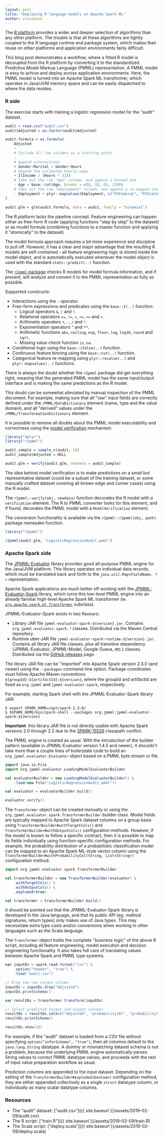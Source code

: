 ```yaml
---
layout: post
title: "Deploying R language models on Apache Spark ML"
author: vruusmann
---
```


The [R platform](https://www.r-project.org/) provides a wider and deeper selection of algorithms than any other platform. The trouble is that all these algorithms are tightly coupled to the R language runtime and package system, which makes their reuse on other platforms and application environments fairly difficult.

This blog post demonstrates a workflow, where a fitted R model is decoupled from the R platform by converting it to the standardized Predictive Model Markup Language (PMML) representation. A PMML model is easy to achive and deploy across application environments. Here, the PMML model is turned into an Apache Spark ML transformer, which operates in Java/JVM memory space and can be easily dispatched to where the data resides.

### R side

The exercise starts with training a logistic regression model for the "audit" dataset.

``` r
audit = read.csv("audit.csv")
audit$Adjusted = as.factor(audit$Adjusted)

audit.formula = as.formula(
	Adjusted
	~
	# Include all raw columns as a starting point
	.
	# Append interactions
	+ Gender:Marital + Gender:Hours
	# Append the estimated hourly wage
	+ I(Income / (Hours * 52))
	# Take out the raw "Age" column, and append a binned one
	- Age + base::cut(Age, breaks = c(0, 18, 65, 120))
	# Take out the raw "Employment" column, and append a re-mapped one
	- Employment + plyr::mapvalues(Employment, c("PSFederal", "PSState", "PSLocal"), c("Public", "Public", "Public"))
)

audit.glm = glm(audit.formula, data = audit, family = "binomial")
```

The R platform lacks the pipeline concept. Feature engineering can happen either as free-form R code (applying functions "step by step" to the dataset) or as model formula (combining functions to a master function and applying it "atomically" to the dataset).

The model formula approach requires a bit more experience and discipline to pull off. However, it has a clear and major advantage that the resulting R models are self-contained - all feature engineering logic is stored inside the model object, and is automatically executed whenever the model object is used with the standard `stats::predict(..)` function.

The [`r2pmml` package](https://github.com/jpmml/r2pmml) checks R models for model formula information, and if present, will analyze and convert it to the PMML representation as fully as possible.

Supported constructs:

* Interactions using the `:` operator.
* Free-form expressions and predicates using the `base::I(..)` function:
   * Logical operators `&`, `|` and `!`.
   * Relational operators `==`, `!=`, `<`, `<=`, `>=` and `>`.
   * Arithmetic operators `+`, `-`, `/` and `*`.
   * Exponentiation operators `^` and `**`.
   * Arithmetic functions `abs`, `ceiling`, `exp`, `floor`, `log`, `log10`, `round` and `sqrt`.
   * Missing value check function `is.na`.
* Conditional logic using the `base::ifelse(..)` function.
* Continuous feature binning using the `base::cut(..)` function.
* Categorical feature re-mapping using `plyr::revalue(..)` and `plyr::mapvalues(..)` functions.

There is always the doubt whether the `r2pmml` package did get everything right, meaning that the generated PMML model has the same input/output interface and is making the same predictions as the R model.

This doubt can be somewhat alleviated by manual inspection of the PMML document. For example, making sure that all "raw" input fields are correctly defined under the `/PMML/DataDictionary` element (name, type and the value domain), and all "derived" values under the `/PMML/TransformationDictionary` element.

It is possible to remove all doubts about the PMML model executability and correctness using the [model verification](http://dmg.org/pmml/v4-3/ModelVerification.html) mechanism:

``` r
library("dplyr")
library("r2pmml")

audit_sample = sample_n(audit, 10)
audit_sample$Adjusted = NULL

audit.glm = verify(audit.glm, newdata = audit_sample)
```

The idea behind model verification is to make predictions on a small but representative dataset (could be a subset of the training dataset, or some manually crafted dataset covering all known edge and corner cases) using the R model.

The `r2pmml::verify(obj, newdata)` function decorates the R model with a `verification` element. The R to PMML converter looks for this element, and if found, decorates the PMML model with a `ModelVerification` element.

The conversion functionality is available via the `r2pmml::r2pmml(obj, path)` package namesake function:

``` r
library("r2pmml")

r2pmml(audit.glm, "LogisticRegressionAudit.pmml")
```

### Apache Spark side

The [JPMML-Evaluator](https://github.com/jpmml/jpmml-evaluator) library provides good all-purpose PMML engine for the Java/JVM platform. This library operates on individual data records, which must be translated back and forth to the `java.util.Map<FieldName, ?>` representation.

Apache Spark applications are much better off working with the [JPMML-Evaluator-Spark](https://github.com/jpmml/jpmml-evaluator-spark) library, which turns this low-level PMML engine into an already familiar high-level Apache Spark ML transformer (ie. [`org.apache.spark.ml.Transformer`](https://spark.apache.org/docs/latest/api/java/org/apache/spark/ml/Transformer.html) subclass).

JPMML-Evaluator-Spark exists in two flavours:

* Library JAR file `jpmml-evaluator-spark-${version}.jar`. Contains `org.jpmml.evaluator.spark.*` classes. Distributed via the Maven Central repository.
* Runtime uber-JAR file `jpmml-evaluator-spark-runtime-${version}.jar`. Contains all library JAR file classes, plus all transitive dependency (JPMML-Evaluator, JPMML-Model, Google Guava, etc.) classes. Distributed via the [GitHub releases](https://github.com/jpmml/jpmml-evaluator-spark/releases) page.

The library JAR file can be "imported" into Apache Spark version 2.3.0 (and newer) using the `--packages` command-line option. Package coordinates must follow Apache Maven conventions `${groupId}:${artifactId}:${version}`, where the groupId and artifactId are fixed as `org.jpmml` and `jpmml-evaluator-spark`, respectively.

For example, starting Spark shell with the JPMML-Evaluator-Spark library JAR:

```
$ export SPARK_HOME=/opt/spark-2.3.0/
$ $SPARK_HOME/bin/spark-shell --packages org.jpmml:jpmml-evaluator-spark:${version}
```

**Important**: this library JAR file is not directly usable with Apache Spark versions 2.0 through 2.2 due to the [SPARK-15526](https://issues.apache.org/jira/browse/SPARK-15526) classpath conflict.

The PMML engine is created as usual. With the introduction of the builder pattern (available in JPMML-Evaluator version 1.4.5 and newer), it shouldn't take more than a couple lines of boilerplate code to build an `org.jpmml.evaluator.Evaluator` object based on a PMML byte stream or file.

``` scala
import java.io.File
import org.jpmml.evaluator.LoadingModelEvaluatorBuilder

val evaluatorBuilder = new LoadingModelEvaluatorBuilder() \
	.load(new File("LogisticRegressionAudit.pmml"))

val evaluator = evaluatorBuilder.build()

evaluator.verify()
```

The `Transformer` object can be created manually or using the `org.jpmml.evaluator.spark.TransformerBuilder` builder class. Model fields are typically mapped to Apache Spark dataset columns on a group basis using `TransformerBuilder#withTargetCols()` and `TransformerBuilder#withOutputCols()` configuration methods. However, if the model is known to follow a specific contract, then it is possible to map its fields individually using function-specific configuration methods.
For example, the probability distribution of a probabilistic classification model can be mapped to an Apache Spark ML-style vector column using the `TransformerBuilder#withProbabilityCol(String, List<String>)` configuration method.

``` scala
import org.jpmml.evaluator.spark.TransformerBuilder

val transformerBuilder = new TransformerBuilder(evaluator) \
	.withTargetCols() \
	.withOutputCols() \
	.exploded(true)

val transformer = transformerBuilder.build()
```

It should be pointed out that the JPMML-Evaluator-Spark library is developed in the Java language, and that its public API (eg. method signatures, return types) only makes use of Java types. This may necessitate extra type casts and/or conversions when working in other languages such as the Scala language.

The `Transformer` object holds the complete "business logic" of the above R script, including all feature engineering, model execution and decision engineering functionality. It also takes full care of translating values between Apache Spark and PMML type systems.

``` scala
var inputDs = spark.read.format("csv") \
	.option("header", "true") \
	.load("audit.csv")

// Drop the raw target column
inputDs = inputDs.drop("Adjusted")
inputDs.printSchema()

var resultDs = transformer.transform(inputDs)

// Select predicted target and output columns
resultDs = resultDs.select("Adjusted", "probability(0)", "probability(1)")
resultDs.printSchema()

resultDs.show(10)
```

For example, if the "audit" dataset is loaded from a CSV file without specifying `option("inferSchema", "true")`, then all columns default to the `java.lang.String` datatype. A dummy or mismatching dataset schema is not a problem, because the underlying PMML engine automatically parses String values to correct PMML datatype values, and proceeds with the rest of input value preparation workflow as usual.

Prediction columns are appended to the input dataset. Depending on the setting of the `TransformerBuilder#exploded(boolean)` configuration method, they are either appended collectively as a single `struct` datatype column, or individually as many scalar datatype columns.

### Resources

* The "audit" dataset: ["audit.csv"]({{ site.baseurl }}/assets/2019-02-09/audit.csv)
* The R script: ["train.R"]({{ site.baseurl }}/assets/2019-02-09/train.R)
* The Scala script: ["deploy.scala"]({{ site.baseurl }}/assets/2019-02-09/deploy.scala)
